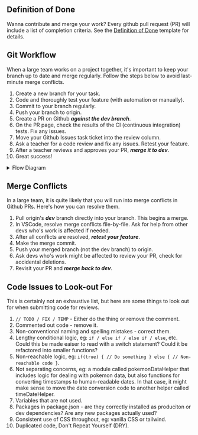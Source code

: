 ## Definition of Done

Wanna contribute and merge your work?  Every github pull request (PR) will include a list of completion criteria.  See the [Definition of Done](./docs/pull_request_template.md) template for details.  

## Git Workflow

When a large team works on a project together, it's important to keep your branch up to date and merge regularly.  Follow the steps below to avoid last-minute merge conflicts.

1. Create a new branch for your task.
2. Code and thoroughly test your feature (with automation or manually).
3. Commit to your branch regularly.
4. Push your branch to origin.
5. Create a PR on Github **_against the dev branch_**.
6. On the PR page, check the results of the CI (continuous integration) tests.  Fix any issues.
7. Move your Github Issues task ticket into the review column.
8. Ask a teacher for a code review and fix any issues.  Retest your feature.
9. After a teacher reviews and approves your PR, **_merge it to dev_**.
10. Great success!

<details><summary>Flow Diagram</summary>

This diagram includes task development and task integration flows.  The main difference is that Task Integration includes a merge from dev into your task branch.

**Changes**
* __Only one PR is required pr branch.__
* __Note that there is no need for peer reviews (from other developers) on this project.__


![Git Workflow](./git-flow.jpg)

</details>

## Merge Conflicts

In a large team, it is quite likely that you will run into merge conflicts in Github PRs.  Here's how you can resolve them.

1. Pull origin's **_dev_** branch directly into your branch.  This begins a merge.
2. In VSCode, resolve merge conflicts file-by-file.  Ask for help from other devs who's work is affected if needed. 
3. After all conflicts are resolved, **_retest your feature_**.
4. Make the merge commit.
4. Push your merged branch (not the dev branch) to origin.
6. Ask devs who's work might be affected to review your PR, check for accidental deletions.
5. Revisit your PR and **_merge back to dev_**.

## Code Issues to Look-out For

This is certainly not an exhaustive list, but here are some things to look out for when submitting code for reviews.

1. `// TODO / FIX / TEMP` - Either do the thing or remove the comment.
2. Commented out code - remove it.
3. Non-conventional naming and spelling mistakes - correct them.
4. Lengthy conditional logic, eg: `if / else if / else if / else`, etc.  Could this be made eaiser to read with a switch statement?  Could it be refactored into smaller functions?
5. Non-reachable logic, eg: `if(true) { // Do something } else { // Non-reachable code }`.
6. Not separating concerns, eg: a module called pokemonDataHelper that includes logic for dealing with pokemon data, but also functions for converting timestamps to human-readable dates.  In that case, it might make sense to move the date conversion code to another helper called timeDateHelper.
7. Variables that are not used.
8. Packages in package.json - are they correctly installed as produciton or dev dependencies?  Are any new packages actually used?
9. Consistent use of CSS throughout, eg: vanilla CSS or tailwind.
10. Duplicated code, Don't Repeat Yourself (DRY).

